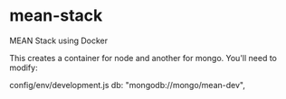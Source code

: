 # mean-stack
MEAN Stack using Docker

This creates a container for node and another for mongo.  You'll need to modify:

config/env/development.js db: "mongodb://mongo/mean-dev",
